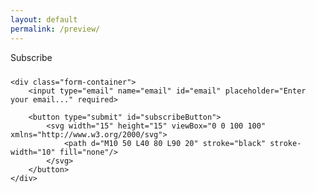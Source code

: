 ```yaml
---
layout: default
permalink: /preview/
---
```



<style>
    form {
        display: flex;
        flex-direction: column;
        font-family: Helvetica, sans-serif;
        padding-top: 10px;
        padding-bottom: 20px;
    }

    .form-container {
        display: flex;
        overflow: hidden;
    }

    input[type="email"] {
        flex: 1;
        padding: 10px;
        font-size: 14px;
        border: none;
        outline: none;
        max-width: 150px;
    }

    button#subscribeButton {
        display: none;
        background-color: transparent;
        color: #000000;
        font-weight: bold;
        cursor: pointer;
        outline: none;
        font-family: Arial, serif;
        border: none;
    }
</style>

<div class="subscribe-section">
   <div class="subscribe-section-header">Subscribe</div>
<form action="https://buttondown.com/api/emails/embed-subscribe/TacticsJournal" 
      method="post" 
      target="_blank">

    <div class="form-container">
        <input type="email" name="email" id="email" placeholder="Enter your email..." required>

        <button type="submit" id="subscribeButton">
            <svg width="15" height="15" viewBox="0 0 100 100" xmlns="http://www.w3.org/2000/svg">
                <path d="M10 50 L40 80 L90 20" stroke="black" stroke-width="10" fill="none"/>
            </svg>
        </button>
    </div>
</form>
</div>

<script>
    document.getElementById("email").addEventListener("input", function() {
        let button = document.getElementById("subscribeButton");
        button.style.display = this.value.trim() !== "" ? "block" : "none";
    });
</script>